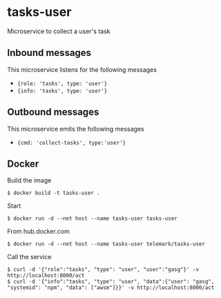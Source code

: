 # tasks-user
Microservice to collect a user's task

## Inbound messages
This microservice listens for the following messages

- ```{role: 'tasks', type: 'user'}```
- ```{info: 'tasks', type: 'user'}```

## Outbound messages
This microservice emits the following messages

- ```{cmd: 'collect-tasks', type:'user'}```

## Docker
Build the image

```
$ docker build -t tasks-user .
```

Start

```
$ docker run -d --net host --name tasks-user tasks-user
```

From hub.docker.com

```
$ docker run -d --net host --name tasks-user telemark/tasks-user
```

Call the service

```
$ curl -d '{"role":"tasks", "type": "user", "user":"gasg"}' -v http://localhost:8000/act
$ curl -d '{"info":"tasks", "type": "user", "data":{"user": "gasg", "systemid": "npm", "data": ["awsm"]}}' -v http://localhost:8000/act
```
